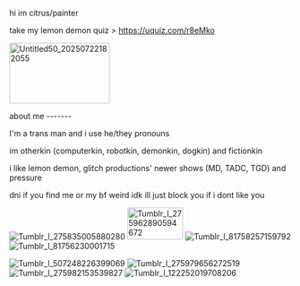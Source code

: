 hi im citrus/painter

take my lemon demon quiz > https://uquiz.com/r8eMko

<img width="179" height="108" alt="Untitled50_20250722182055" src="https://github.com/user-attachments/assets/2764233e-fc6b-4882-ad33-98bb3dc222c6" />


about me -------

I'm a trans man and i use he/they pronouns

im otherkin (computerkin, robotkin, demonkin, dogkin) and fictionkin

i like lemon demon, glitch productions' newer shows (MD, TADC, TGD) and pressure

dni if you find me or my bf weird idk ill just block you if i dont like you

![Tumblr_l_275835005880280](https://github.com/user-attachments/assets/a2cf9f3f-24d5-47fb-afd5-bb01cb1db982)
<img width="99" height="57" alt="Tumblr_l_275962890594672" src="https://github.com/user-attachments/assets/7ab71ecf-9eff-4045-b15d-5d00c005455d" />
![Tumblr_l_81758257159792](https://github.com/user-attachments/assets/437992fb-49dc-4648-a323-a9534f7ddbd7)
![Tumblr_l_81756230001715](https://github.com/user-attachments/assets/297fb4a2-43df-468c-b38d-079c7ce8acae)

![Tumblr_l_507248226399069](https://github.com/user-attachments/assets/6f4f8ecf-2546-4762-8e3d-4858ad305ab1)
![Tumblr_l_275979656272519](https://github.com/user-attachments/assets/e139f108-9505-4a88-a5cf-23819fdabf0d)
![Tumblr_l_275982153539827](https://github.com/user-attachments/assets/4ec6f969-e2ae-4349-9f62-3cb9364acecf)
![Tumblr_l_122252019708206](https://github.com/user-attachments/assets/db522e2e-89c4-44c8-89b3-c34a30d4b10e)
